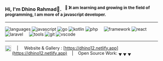 ### Hi, I'm Dhino Rahmad👋. &nbsp;&nbsp;<sup>👾 &#12299;I am learning and growing in the field of programming, I am more of a javascript developer.</sup>

----

![languages](https://img.shields.io/static/v1?label=&message=languages:&color=111&style=flat-square)
![javascript](https://img.shields.io/static/v1?logo=javascript&label=&message=javascript&color=36465D&logoColor=AAA&style=flat-square&link=)
![go](https://img.shields.io/static/v1?logo=go&label=&message=golang&color=36465D&logoColor=AAA&style=flat-square)
![kotlin](https://img.shields.io/static/v1?logo=kotlin&label=&message=kotlin&color=36465D&logoColor=AAA&style=flat-square)
![php](https://img.shields.io/static/v1?logo=php&label=&message=php&color=36465D&logoColor=AAA&style=flat-square)
&nbsp;&nbsp;&nbsp;
![framework](https://img.shields.io/static/v1?label=&message=framework:&color=111&style=flat-square)
![react](https://img.shields.io/static/v1?logo=react&label=&message=react&color=36465D&logoColor=AAA&style=flat-square)
![laravel](https://img.shields.io/static/v1?logo=laravel&label=&message=laravel&color=36465D&logoColor=AAA&style=flat-square)
&nbsp;&nbsp;&nbsp;
![tools](https://img.shields.io/static/v1?label=&message=tools:&color=111&style=flat-square)
![git](https://img.shields.io/static/v1?logo=git&label=&message=git&color=36465D&logoColor=FF0000&style=flat-square)
![vscode](https://img.shields.io/static/v1?logo=visual-studio-code&label=&message=vscode&color=36465D&logoColor=blue&style=flat-square)

----

<a href="https://linkedin.com/in/dhino-rahmad">
  <img align="left" alt="dhino-rahmad LinkedIn" width="20px" src="https://simpleicons.now.sh/linkedin/495f7e" />
</a>

&nbsp;&nbsp;&nbsp; | &nbsp;&nbsp;&nbsp; Website & Gallery : [https://dhino12.netlify.app](https://dhino12.netlify.app) &nbsp;&nbsp;&nbsp;|&nbsp;&nbsp;&nbsp; Open Source Work: <sub>&#9660; &#9660; &#9660;</sub>
